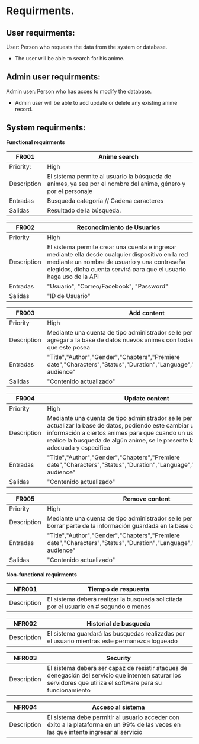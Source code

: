 # Requirments.
## User requirments:
User: Person who requests the data from the system or database.
- The user will be able to search for his anime. 
## Admin user requirments:
Admin user: Person who has acces to modify the database.
- Admin user will be able to add update or delete any existing anime record.

## System requirments:

**Functional requirments**

|FR001|Anime search|
|---|---|
|Priority:|High|
|Description|El sistema permite al usuario la búsqueda de animes, ya sea por el nombre del anime, género y por el personaje |
|Entradas| Busqueda categoría // Cadena caracteres |  
|Salidas| Resultado de la búsqueda.|

|FR002|Reconocimiento de Usuarios|
|---|---|
|Priority|High|
|Description| El sistema permite crear una cuenta e ingresar mediante ella desde cualquier dispositivo en la red mediante un nombre de usuario y una contraseña elegidos, dicha cuenta servirá para que el usuario haga uso de la API|
|Entradas| "Usuario", "Correo/Facebook", "Password"|
|Salidas| "ID de Usuario"|

|FR003|Add content|
|---|---|
|Priority|High|
|Description| Mediante una cuenta de tipo administrador se le permite al usuario agregar a la base de datos nuevos animes con todas las características que este posea|
|Entradas|"Title","Author","Gender","Chapters","Premiere date","Characters","Status","Duration","Language","Summary","Target audience"|
|Salidas| "Contenido actualizado"|

|FR004|Update content|
|---|---|
|Priority|High|
|Description| Mediante una cuenta de tipo administrador se le permite al usuario actualizar la base de datos, podiendo este cambiar u agregar información a ciertos animes para que cuando un usuario clásico realice la busqueda de algún anime, se le presente la información mas adecuada y especifica|
|Entradas|"Title","Author","Gender","Chapters","Premiere date","Characters","Status","Duration","Language","Summary","Target audience"|
|Salidas| "Contenido actualizado"|

|FR005|Remove content|
|---|---|
|Priority|High|
|Description| Mediante una cuenta de tipo administrador se le permite al usuario borrar parte de la información guardada en la base de datos|
|Entradas|"Title","Author","Gender","Chapters","Premiere date","Characters","Status","Duration","Language","Summary","Target audience"|
|Salidas| "Contenido actualizado"|


**Non-functional requirments**

|NFR001|Tiempo de respuesta|
|---|---|
|Description|El sistema deberá realizar la busqueda solicitada por el usuario en # segundo o menos|

|NFR002|Historial de busqueda|
|---|---|
|Description|El sistema guardará las busquedas realizadas por el usuario mientras este permanezca logueado|

|NFR003|Security|
|---|---|
|Description|El sistema deberá ser capaz de resistir ataques de denegación del servicio que intenten saturar los servidores que utiliza el software para su funcionamiento|

|NFR004|Acceso al sistema|
|---|---|
|Description|El sistema debe permitir al usuario acceder con éxito a la plataforma en un 99% de las veces en las que intente ingresar al servicio|
